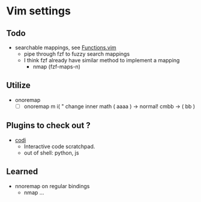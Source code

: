 # Vim settings

## Todo

* searchable mappings, see [Functions.vim](Functions.vim)
  * pipe through fzf to fuzzy search mappings
  * I think fzf already have similar method to implement a mapping
	* nmap <leader><tab> <plug>(fzf-maps-n)

## Utilize
* onoremap
	* [ ] onoremap m i\(    " change inner math  \( aaaa \) -> normal! cmbb<esc> -> \( bb \)
	
## Plugins to check out ?

* [codi](https://github.com/metakirby5/codi.vim)
	* Interactive code scratchpad.
	* out of shell: python, js

## Learned

* nnoremap on regular bindings
  * nmap ... <plug>
